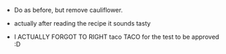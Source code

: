 - Do as before, but remove cauliflower.

- actually after reading the recipe it sounds tasty

- I ACTUALLY FORGOT TO RIGHT taco TACO for the test to be approved :D
